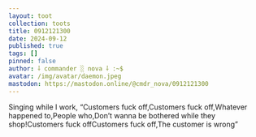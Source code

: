 ```yaml
---
layout: toot
collection: toots
title: 0912121300
date: 2024-09-12
published: true
tags: []
pinned: false
author: ⸸ commander ░ nova ⸸ :~$
avatar: /img/avatar/daemon.jpeg
mastodon: https://mastodon.online/@cmdr_nova/0912121300
---
```


Singing while I work, “Customers fuck off,Customers fuck off,Whatever happened to,People who,Don’t wanna be bothered while they shop!Customers fuck offCustomers fuck off,The customer is wrong”

